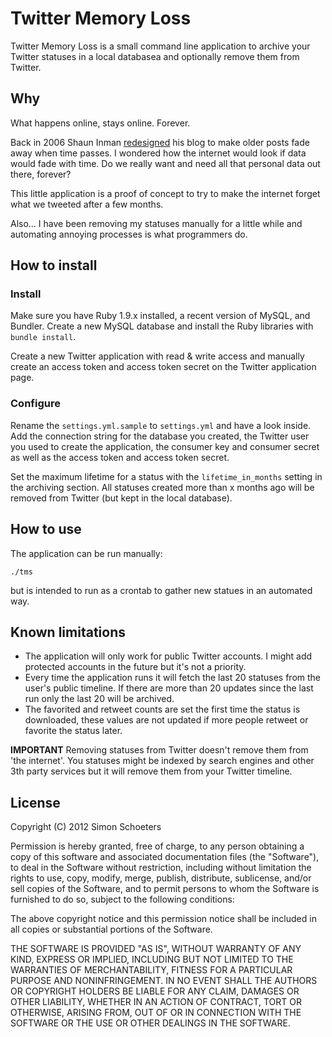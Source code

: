 # Twitter Memory Loss

Twitter Memory Loss is a small command line application to archive your Twitter statuses in a local databasea and optionally remove them from Twitter.

## Why

What happens online, stays online. Forever.

Back in 2006 Shaun Inman [redesigned](http://shauninman.com/archive/2006/10/16/the_9th_incarnation_of_shauninman_com) his blog to make older posts fade away when time passes. I wondered how the internet would look if data would fade with time. Do we really want and need all that personal data out there, forever?

This little application is a proof of concept to try to make the internet forget what we tweeted after a few months.

Also… I have been removing my statuses manually for a little while and automating annoying processes is what programmers do.

## How to install

### Install

Make sure you have Ruby 1.9.x installed, a recent version of MySQL, and Bundler. Create a new MySQL database and install the Ruby libraries with `bundle install`.

Create a new Twitter application with read & write access and manually create an access token and access token secret on the Twitter application page.

### Configure

Rename the `settings.yml.sample` to `settings.yml` and have a look inside. Add the connection string for the database you created, the Twitter user you used to create the application, the consumer key and consumer secret as well as the access token and access token secret.

Set the maximum lifetime for a status with the `lifetime_in_months` setting in the archiving section. All statuses created more than x months ago will be removed from Twitter (but kept in the local database).

## How to use

The application can be run manually:

    ./tms
    
but is intended to run as a crontab to gather new statues in an automated way.

## Known limitations

- The application will only work for public Twitter accounts. I might add protected accounts in the future but it's not a priority.
- Every time the application runs it will fetch the last 20 statuses from the user's public timeline. If there are more than 20 updates since the last run only the last 20 will be archived.
- The favorited and retweet counts are set the first time the status is downloaded, these values are not updated if more people retweet or favorite the status later.

**IMPORTANT** Removing statuses from Twitter doesn't remove them from 'the internet'. You statuses might be indexed by search engines and other 3th party services but it will remove them from your Twitter timeline.

## License

Copyright (C) 2012 Simon Schoeters

Permission is hereby granted, free of charge, to any person obtaining a copy of this software and associated documentation files (the "Software"), to deal in the Software without restriction, including without limitation the rights to use, copy, modify, merge, publish, distribute, sublicense, and/or sell copies of the Software, and to permit persons to whom the Software is furnished to do so, subject to the following conditions:

The above copyright notice and this permission notice shall be included in all copies or substantial portions of the Software.

THE SOFTWARE IS PROVIDED "AS IS", WITHOUT WARRANTY OF ANY KIND, EXPRESS OR IMPLIED, INCLUDING BUT NOT LIMITED TO THE WARRANTIES OF MERCHANTABILITY, FITNESS FOR A PARTICULAR PURPOSE AND NONINFRINGEMENT. IN NO EVENT SHALL THE AUTHORS OR COPYRIGHT HOLDERS BE LIABLE FOR ANY CLAIM, DAMAGES OR OTHER LIABILITY, WHETHER IN AN ACTION OF CONTRACT, TORT OR OTHERWISE, ARISING FROM, OUT OF OR IN CONNECTION WITH THE SOFTWARE OR THE USE OR OTHER DEALINGS IN THE SOFTWARE.

